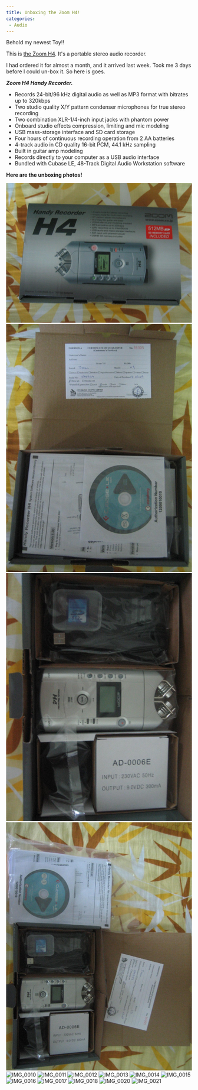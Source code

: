 ```yaml
---
title: Unboxing the Zoom H4!
categories:
 - Audio
---
```


Behold my newest Toy!!

This is [the Zoom H4][0]. It's a portable stereo audio recorder.

I had ordered it for almost a month, and it arrived last week. Took me 3 days before I could un-box it. So here is goes.

**_Zoom H4 Handy Recorder._**

* Records 24-bit/96 kHz digital audio as well as MP3 format with bitrates up to 320kbps
* Two studio quality X/Y pattern condenser microphones for true stereo recording
* Two combination XLR-1/4-inch input jacks with phantom power
* Onboard studio effects compression, limiting and mic modeling
* USB mass-storage interface and SD card storage
* Four hours of continuous recording operation from 2 AA batteries
* 4-track audio in CD quality 16-bit PCM, 44.1 kHz sampling
* Built in guitar amp modeling
* Records directly to your computer as a USB audio interface
* Bundled with Cubase LE, 48-Track Digital Audio Workstation software

**Here are the unboxing photos!**

![IMG_0005](../images/2007/07/IMG_0005.jpeg)
![IMG_0006](../images/2007/07/IMG_0006.jpg)
![IMG_0007](../images/2007/07/IMG_0007.jpg)
![IMG_0008](../images/2007/07/IMG_0008.jpg)
![IMG_0010](../images/2007/07/IMG_00010.jpg)
![IMG_0011](../images/2007/07/IMG_00011.jpg)
![IMG_0012](../images/2007/07/IMG_00012.jpg)
![IMG_0013](../images/2007/07/IMG_00013.jpg)
![IMG_0014](../images/2007/07/IMG_00014.jpg)
![IMG_0015](../images/2007/07/IMG_00015.jpg)
![IMG_0016](../images/2007/07/IMG_00016.jpg)
![IMG_0017](../images/2007/07/IMG_00017.jpg)
![IMG_0018](../images/2007/07/IMG_00018.jpg)
![IMG_0020](../images/2007/07/IMG_00020.jpg)
![IMG_0021](../images/2007/07/IMG_00021.jpg)


[0]: http://www.zoom.co.jp/english/products/h4/
